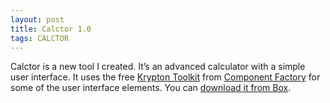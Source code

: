 ```yaml
---
layout: post
title: Calctor 1.0
tags: CALCTOR
---
```


Calctor is a new tool I created. It’s an advanced calculator with a simple user interface. It uses the free [Krypton Toolkit](http://www.componentfactory.com/product?id=3) from [Component Factory](http://www.componentfactory.com/) for some of the user interface elements. You can [download it from Box](https://app.box.com/s/hd1fulwrkasfnm2qxeev).